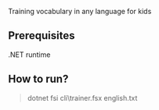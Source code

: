 Training vocabulary in any language for kids

## Prerequisites

.NET runtime

## How to run?

> dotnet fsi cli\trainer.fsx english.txt
